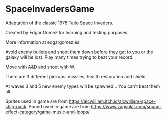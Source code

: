 # SpaceInvadersGame

Adaptation of the classic 1978 Taito Space Invaders.

Created by Edgar Gomez for learning and testing purposes.

More information at edgargomez.es.

Avoid enemy bullets and shoot them down before they get to you or the galaxy will be lost. Play many times trying to beat your record.

Move with A&D and shoot with W.

There are 3 different pickups: missiles, health restoration and shield.

At waves 3 and 5 new enemy types will be spawned... You can't beat them all.

Sprites used in game are from https://alcwilliam.itch.io/alcwilliam-space-ship-pack. 
Sound used in game are from https://www.zapsplat.com/sound-effect-category/game-music-and-loops/
